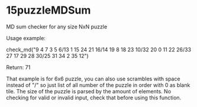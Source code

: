# 15puzzleMDSum
MD sum checker for any size NxN puzzle

Usage example:

check_md("9 4 7 3 5 6/13 1 15 24 21 16/14 19 8 18 23 10/32 20 0 11 22 26/33 27 17 29 28 30/25 31 34 2 35 12")

Return: 71

That example is for 6x6 puzzle, you can also use scrambles with space instead of "/" so just list of all number of the puzzle in order with 0 as blank tile.
The size of the puzzle is parsed by the amount of elements.
No checking for valid or invalid input, check that before using this function.
